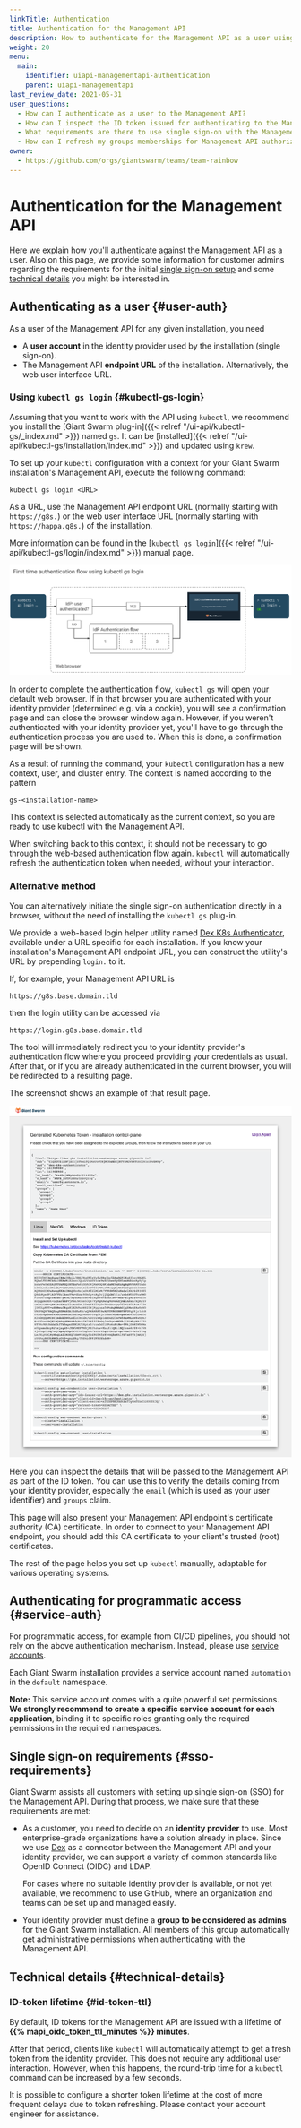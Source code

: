 ```yaml
---
linkTitle: Authentication
title: Authentication for the Management API
description: How to authenticate for the Management API as a user using single sign-on, plus some information for admins regarding how to set up single sign-on with your own identity provider.
weight: 20
menu:
  main:
    identifier: uiapi-managementapi-authentication
    parent: uiapi-managementapi
last_review_date: 2021-05-31
user_questions:
  - How can I authenticate as a user to the Management API?
  - How can I inspect the ID token issued for authenticating to the Management API?
  - What requirements are there to use single sign-on with the Management API?
  - How can I refresh my groups memberships for Management API authorization?
owner:
  - https://github.com/orgs/giantswarm/teams/team-rainbow
---
```


# Authentication for the Management API

Here we explain how you'll authenticate against the Management API as a user. Also on this page, we provide some information for customer admins regarding the requirements for the initial [single sign-on setup](#sso-requirements) and some [technical details](#technical-details) you might be interested in.

## Authenticating as a user {#user-auth}

As a user of the Management API for any given installation, you need

- A **user account** in the identity provider used by the installation (single sign-on).
- The Management API **endpoint URL** of the installation. Alternatively, the web user interface URL.

### Using `kubectl gs login` {#kubectl-gs-login}

Assuming that you want to work with the API using `kubectl`, we recommend you install the [Giant Swarm plug-in]({{< relref "/ui-api/kubectl-gs/_index.md" >}}) named `gs`. It can be [installed]({{< relref "/ui-api/kubectl-gs/installation/index.md" >}}) and updated using `krew`.

To set up your `kubectl` configuration with a context for your Giant Swarm installation's Management API, execute the following command:

```nohighlight
kubectl gs login <URL>
```

As a URL, use the Management API endpoint URL (normally starting with `https://g8s.`) or the web user interface URL (normally starting with `https://happa.g8s.`) of the installation.

More information can be found in the [`kubectl gs login`]({{< relref "/ui-api/kubectl-gs/login/index.md" >}}) manual page.

[![Authentication flow](sso-auth-flow-with-kubectl-gs-login.svg)](sso-auth-flow-with-kubectl-gs-login.svg)

In order to complete the authentication flow, `kubectl gs` will open your default web browser. If in that browser you are authenticated with your identity provider (determined e.g. via a cookie), you will see a confirmation page and can close the browser window again. However, if you weren't authenticated with your identity provider yet, you'll have to go through the authentication process you are used to. When this is done, a confirmation page will be shown.

As a result of running the command, your `kubectl` configuration has a new context, user, and cluster entry. The context is named according to the pattern

```nohighlight
gs-<installation-name>
```

This context is selected automatically as the current context, so you are ready to use kubectl with the Management API.

When switching back to this context, it should not be necessary to go through the web-based authentication flow again. `kubectl` will automatically refresh the authentication token when needed, without your interaction.

### Alternative method

You can alternatively initiate the single sign-on authentication directly in a browser, without the need of installing the `kubectl gs` plug-in.

We provide a web-based login helper utility named [Dex K8s Authenticator](https://github.com/mintel/dex-k8s-authenticator), available under a URL specific for each installation. If you know your installation's Management API endpoint URL, you can construct the utility's URL by prepending `login.` to it.

If, for example, your Management API URL is

```nohighlight
https://g8s.base.domain.tld
```

then the login utility can be accessed via

```nohighlight
https://login.g8s.base.domain.tld
```

The tool will immediately redirect you to your identity provider's authentication flow where you proceed providing your credentials as usual. After that, or if you are already authenticated in the current browser, you will be redirected to a resulting page.

The screenshot shows an example of that result page.

![Login helper screenshot](login-utility-results.png)

Here you can inspect the details that will be passed to the Management API as part of the ID token. You can use this to verify the details coming from your identity provider, especially the `email` (which is used as your user identifier) and `groups` claim.

This page will also present your Management API endpoint's certificate authority (CA) certificate. In order to connect to your Management API endpoint, you should add this CA certificate to your client's trusted (root) certificates.

The rest of the page helps you set up `kubectl` manually, adaptable for various operating systems.

## Authenticating for programmatic access {#service-auth}

For programmatic access, for example from CI/CD pipelines, you should not rely on the above authentication mechanism. Instead, please use [service accounts](https://kubernetes.io/docs/reference/access-authn-authz/service-accounts-admin/).

Each Giant Swarm installation provides a service account named `automation` in the `default` namespace.

**Note:** This service account comes with a quite powerful set permissions. **We strongly recommend to create a specific service account for each application**, binding it to specific roles granting only the required permissions in the required namespaces.

## Single sign-on requirements {#sso-requirements}

Giant Swarm assists all customers with setting up single sign-on (SSO) for the Management API. During that process, we make sure that these requirements are met:

- As a customer, you need to decide on an **identity provider** to use. Most enterprise-grade organizations have a solution already in place. Since we use [Dex](https://github.com/dexidp/dex) as a connector between the Management API and your identity provider, we can support a variety of common standards like OpenID Connect (OIDC) and LDAP.

    For cases where no suitable identity provider is available, or not yet available, we recommend to use GitHub, where an organization and teams can be set up and managed easily.

- Your identity provider must define a **group to be considered as admins** for the Giant Swarm installation. All members of this group automatically get administrative permissions when authenticating with the Management API.

## Technical details {#technical-details}

### ID-token lifetime {#id-token-ttl}

By default, ID tokens for the Management API are issued with a lifetime of **{{% mapi_oidc_token_ttl_minutes %}} minutes**.

After that period, clients like `kubectl` will automatically attempt to get a fresh token from the identity provider. This does not require any additional user interaction. However, when this happens, the round-trip time for a `kubectl` command can be increased by a few seconds.

It is possible to configure a shorter token lifetime at the cost of more frequent delays due to token refreshing. Please contact your account engineer for assistance.

<!--

TODO: once we recommend assigning groups and users (non-admin MAPI users)

When assigning users to groups in your identity provider, and when removing users from groups, it can take up to {{% mapi_oidc_token_ttl_minutes %}} minutes until the change becomes effective for end users. If a user has authenticated and obtained an ID token before the change, tools like `kubectl` will use that token until it expires.

To force the adoption of up-to-date user information and group assignments, a user can manually remove the `id-token` value from the user entry in their `kubectl` configuration file.

-->
